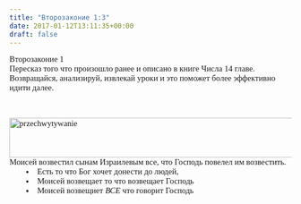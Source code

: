 ```yaml
---
title: "Второзаконие 1:3"
date: 2017-01-12T13:11:35+00:00
draft: false
---
```


<p lang="ru" style="margin:0;font-family:Calibri;font-size:11pt;">
  Второзаконие 1
</p>

<p lang="pl" style="margin:0;font-family:Calibri;font-size:11pt;">
  Пересказ того что произошло ранее и описано в книге Числа 14 главе.
</p>

<p lang="pl" style="margin:0;font-family:Calibri;font-size:11pt;">
  Возвращайся, анализируй, извлекай уроки и это поможет более эффективно идити далее.
</p>

&nbsp;

<p lang="ru" style="margin:0;font-family:Calibri;font-size:11pt;">
  <img loading="lazy" class="alignnone size-full wp-image-10" src="https://i2.wp.com/wordstudy.eu/wp-content/uploads/2017/01/przechwytywanie.png?resize=781%2C71" alt="przechwytywanie" width="781" height="71" srcset="https://i2.wp.com/wordstudy.eu/wp-content/uploads/2017/01/przechwytywanie.png?w=781 781w, https://i2.wp.com/wordstudy.eu/wp-content/uploads/2017/01/przechwytywanie.png?resize=300%2C27 300w, https://i2.wp.com/wordstudy.eu/wp-content/uploads/2017/01/przechwytywanie.png?resize=768%2C70 768w" sizes="(max-width: 781px) 100vw, 781px" data-recalc-dims="1" />
</p>

<p lang="ru" style="margin:0;font-family:Calibri;font-size:11pt;">
  Моисей возвестил сынам Израилевым все, что Господь повелел им возвестить.
</p>

<li style="margin:0;font-family:Calibri;font-size:11pt;padding-left:30px;">
  Есть то что Бог хочет донести до людей,
</li>
<li style="margin:0;font-family:Calibri;font-size:11pt;padding-left:30px;">
  Моисей возвещает то что возвещает Господь
</li>
<li style="margin:0;font-family:Calibri;font-size:11pt;padding-left:30px;">
  Моисей возвещиет <em>ВСЕ</em> что говорит Господь
</li>